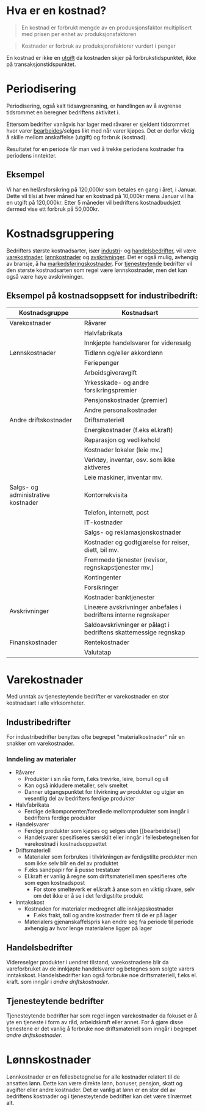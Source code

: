 # Hva er en kostnad?
> En kostnad er forbrukt mengde av en produksjonsfaktor multiplisert med prisen per enhet av produksjonsfaktoren

> Kostnader er forbruk av produksjonsfaktorer vurdert i penger

En kostnad er ikke en [utgift](Utgift) da kostnaden skjer på forbrukstidspunktet, ikke på transaksjonstidspunktet.
# Periodisering
Periodisering, også kalt tidsavgrensning, er handlingen av å avgrense tidsrommet en beregner bedriftens aktivitet i.

Ettersom bedrifter vanligvis har lager med råvarer er sjeldent tidsrommet hvor varer [bearbeides](Bearbeidelse)/selges likt med når varer kjøpes. Det er derfor viktig å skille mellom anskaffelse (utgift) og forbruk (kostnad).

Resultatet for en periode får man ved å trekke periodens kostnader fra periodens inntekter.
## Eksempel
Vi har en helårsforsikring på 120,000kr som betales en gang i året, i Januar. Dette vil tilsi at hver måned har en kostnad på 10,000kr mens Januar vil ha en utgift på 120,000kr. Etter 5 måneder vil bedriftens kostnadbudsjett dermed vise ett forbruk på 50,000kr.
# Kostnadsgruppering
Bedrifters største kostnadsarter, især [industri](industribedrift)- og [handelsbedrifter](handelsbedrift), vil være [varekostnader](varekostnad), [lønnkostnader](lønnskostnad) og [avskrivninger](Avskrivning.md). Det er også mulig, avhengig av bransje, å ha [markedsføringskostnader](markedsføring). For [tjenesteytende](tjenester) bedrifter vil den største kostnadsarten som regel være lønnskostnader, men det kan også være høye avskrivninger.
## Eksempel på kostnadsoppsett for industribedrift:
| Kostnadsgruppe                     | Kostnadsart                                                      |
| ---------------------------------- | ---------------------------------------------------------------- |
| Varekostnader                      | Råvarer                                                          |
|                                    | Halvfabrikata                                                    |
|                                    | Innkjøpte handelsvarer for videresalg                            |
| Lønnskostnader                     | Tidlønn og/eller akkordlønn                                      |
|                                    | Feriepenger                                                      |
|                                    | Arbeidsgiveravgift                                               |
|                                    | Yrkesskade- og andre forsikringspremier                          |
|                                    | Pensjonskostnader (premier)                                      |
|                                    | Andre personalkostnader                                          |
| Andre driftskostnader              | Driftsmateriell                                                  |
|                                    | Energikostnader (f.eks el.kraft)                                 |
|                                    | Reparasjon og vedlikehold                                        |
|                                    | Kostnader lokaler (leie mv.)                                     |
|                                    | Verktøy, inventar, osv. som ikke aktiveres                       |
|                                    | Leie maskiner, inventar mv.                                      |
| Salgs- og administrative kostnader | Kontorrekvisita                                                  |
|                                    | Telefon, internett, post                                         |
|                                    | IT-kostnader                                                     |
|                                    | Salgs- og reklamasjonskostnader                                  |
|                                    | Kostnader og godtgjørelse for reiser, diett, bil mv.             |
|                                    | Fremmede tjenester (revisor, regnskapstjenester mv.)             |
|                                    | Kontingenter                                                     |
|                                    | Forsikringer                                                     |
|                                    | Kostnader banktjenester                                          |
| Avskrivninger                      | Lineære avskrivninger anbefales i bedriftens interne regnskaper  |
|                                    | Saldoavskrivninger er pålagt i bedriftens skattemessige regnskap |
| Finanskostnader                    | Rentekostnader                                                   |
|                                    |                                 Valutatap                                 |

# Varekostnader
Med unntak av tjenesteytende bedrifter er varekostnader en stor kostnadsart i alle virksomheter.
## Industribedrifter
For industribedrifter benyttes ofte begrepet "materialkostnader" når en snakker om varekostnader.
### Inndeling av materialer
- Råvarer
	- Produkter i sin råe form, f.eks trevirke, leire, bomull og ull
	- Kan også inkludere metaller, selv smeltet
	- Danner utgangspunktet for tilvirkning av produkter og utgjør en vesentlig del av bedrifters ferdige produkter
- Halvfabrikata
	- Ferdige delkomponenter/foredlede mellomprodukter som inngår i bedriftens ferdige produkter
- Handelsvarer
	- Ferdige produkter som kjøpes og selges uten [[bearbeidelse]]
	- Handelsvarer spesifiseres særskilt eller inngår i fellesbetegnelsen for varekostnad i kostnadsoppsettet
- Driftsmateriell
	- Materialer som forbrukes i tilvirkningen av ferdigstilte produkter men som ikke selv blir en del av produktet
	- F.eks sandpapir for å pusse trestatuer
	- El.kraft er vanlig å regne som driftsmateriell men spesifieres ofte som egen kostnadspost
		- For store smelteverk er el.kraft å anse som en viktig råvare, selv om det ikke er å se i det ferdigstilte produkt
- Inntakskost
	- Kostnaden for materialer medregnet alle innkjøpskostnader
		- F.eks frakt, toll og andre kostnader frem til de er på lager
	- Materialers gjenanskaffelspris kan endre seg fra periode til periode avhengig av hvor lenge materialene ligger på lager
## Handelsbedrifter
Videreselger produkter i uendret tilstand, varekostnadene blir da vareforbruket av de innkjøpte handelsvarer og betegnes som solgte varers inntakskost.
Handelsbedrifter kan også forbruke noe driftsmateriell, f.eks el. kraft. som inngår i *andre driftskostnader*.
## Tjenesteytende bedrifter
Tjenesteytende bedrifter har som regel ingen varekostnader da fokuset er å yte en tjeneste i form av råd, arbeidskraft eller annet.
For å gjøre disse tjenestene er det vanlig å forbruke noe driftsmateriell som inngår i begrepet *andre driftskostnader*.

# Lønnskostnader
Lønnkostnader er en fellesbetegnelse for alle kostnader relatert til de ansattes lønn. Dette kan være direkte lønn, bonuser, pensjon, skatt og avgifter eller andre kostnader.
Det er vanlig at lønn er en stor del av bedriftens kostnader og i tjenesteytende bedrifter kan det være tilnærmet alt.
